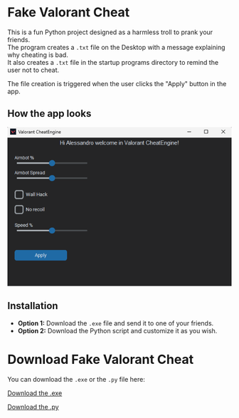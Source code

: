 # Fake Valorant Cheat

This is a fun Python project designed as a harmless troll to prank your friends.  
The program creates a `.txt` file on the Desktop with a message explaining why cheating is bad.  
It also creates a `.txt` file in the startup programs directory to remind the user not to cheat.  

The file creation is triggered when the user clicks the "Apply" button in the app.

## How the app looks

![App Screenshot](https://github.com/Alex12308922/FakeValorantCheat/blob/main/Screenshot%202025-02-08%20135513.png)


## Installation

- **Option 1:** Download the `.exe` file and send it to one of your friends.
- **Option 2:** Download the Python script and customize it as you wish.

# Download Fake Valorant Cheat

You can download the `.exe` or the `.py` file here:

[Download the .exe](https://github.com/Alex12308922/FakeValorantCheat/blob/main/troll.exe)

[Download the .py](https://github.com/Alex12308922/FakeValorantCheat/blob/main/troll.py)

